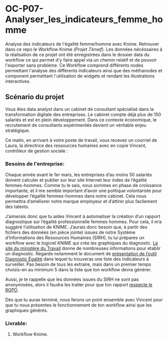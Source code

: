 # OC-P07-Analyser_les_indicateurs_femme_homme


Analyse des indicateurs de l'égalité femme/homme avec Knime. Retrouver dans ce repo le Workflow Knime (*Projet 7.knwf*). Les données nécéssaires à la réalisation de ce projet ont été enregistrées dans le dossier data du workflow ce qui permet d'y faire appel via un chemin relatif et de pouvoir l'exporter sans problème.
Ce Workflow comprend différents nodes permettant l'analyse des différents indicateurs ainsi que des méthanodes et component permettant l'utilisation de widgets et rendant les illustrations interactives.

## Scénario du projet
Vous êtes data analyst dans un cabinet de consultant spécialisé dans la transformation digitale des entreprises. Le cabinet compte déjà plus de 150 salariés et est en plein développement. Dans ce contexte économique, le recrutement de consultants expérimentés devient un véritable enjeu stratégique.

Ce matin, en arrivant à votre poste de travail, vous recevez un courriel de Laura, la directrice des ressources humaines avec en copie Vincent, contrôleur de gestion sociale :
### Besoins de l'entreprise:
Chaque année avant le 1er mars, les entreprises d’au moins 50 salariés doivent calculer et publier sur leur site Internet leur index de l’égalité femmes-hommes. Comme tu le sais, nous sommes en phase de croissance importante, et il me semble important d’avoir une politique volontariste pour développer l’égalité femmes-hommes dans notre cabinet. Cela nous permettra d’améliorer notre marque employeur et d’attirer plus facilement des talents.

J’aimerais donc que tu aides Vincent à automatiser la création d’un rapport diagnostique sur l’égalité professionnelle femmes hommes. Pour cela, il m’a suggéré l’utilisation de KNIME. J’aurais donc besoin que, à partir des fichiers des données (en pièce jointe) issues de notre Système d’Informations des Ressources Humaines (SIRH), tu lui prépares un workflow avec le logiciel KNIME qui crée les graphiques du diagnostic.
[Le site du ministère du Travail](https://travail-emploi.gouv.fr/IMG/pdf/guide_egalite_tpe_pme_2021.pdf) donne de nombreuses informations pour établir un diagnostic. Regarde notamment le document de [présentation de lʼoutil Diagnostic Égalité](https://s3-eu-west-1.amazonaws.com/static.oc-static.com/prod/courses/files/parcours-data-analyst/Pre%CC%81sentation+outil+Diagnostic+E%CC%81galite%CC%81.pdf) dans lequel tu trouveras une liste des indicateurs à surveiller. Pas besoin de tous les extraire, mais dans un premier temps choisis-en au minimum 5 dans la liste que ton workflow devra générer.

Aussi, je te rappelle que les données issues du SIRH ne sont pas anonymisées, alors il faudra les traiter pour que ton rapport [respecte le RGPD](https://www.cnil.fr/cnil-direct/question/quels-sont-les-grands-principes-des-regles-de-protection-des-donnees?visiteur=part).

Dès que tu auras terminé, nous ferons un point ensemble avec Vincent pour que tu nous présentes le fonctionnement de ton workflow ainsi que les graphiques générés.
### **Livrable:**
1. Workflow Knime.